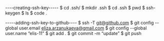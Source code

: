 ----creating-ssh-key-----
$ cd .ssh/
$ mkdir .ssh
$ cd .ssh
$ pwd
$ ssh-keygen
$ ls
$ code .

-----adding-ssh-key-to-github----
$ ssh -T git@github.com
$ git config --global user.email eliza.arzanukaeva@gmail.com
$ git config --global user.name “elis-11”
$ git add .
$ git commit -m “update”
$ git push

